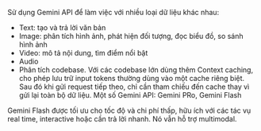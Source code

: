 

Sử dụng Gemini API để làm việc với nhiều loại dữ liệu khác nhau:
 - Text: tạo và trả lời văn bản
 - Image: phân tích hình ảnh, phát hiện đối tượng, đọc biểu đồ, so sánh hình ảnh
 - Video: mô tả nội dung, tìm điểm nổi bật
 - Audio
 - Phân tích codebase. Với các codebase lớn dùng thêm Context caching, cho phép lưu trữ input tokens thường dùng vào một cache riêng biệt. Sau đó khi gửi request tiếp theo, chỉ cần tham chiếu đến cache thay vì gửi lại toàn bộ dữ liệu.
Một số Gemini API: Gemini PRo, Gemini Flash

Gemini Flash được tối ưu cho tốc độ và chi phí thấp, hữu ích với các tác vụ real time, interactive hoặc cần trả lời nhanh. Nó vẫn hỗ trợ multimodal.